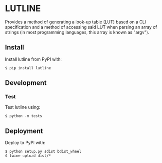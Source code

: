 # LUTLINE

Provides a method of generating a look-up table (LUT) based on a CLI
specification and a method of accessing said LUT when parsing an array
of strings (in most programming languages, this array is known as "argv").

## Install

Install lutline from PyPI with:

```
$ pip install lutline
```

## Development

### Test
Test lutline using:

```
$ python -m tests
```

## Deployment

Deploy to PyPI with:

```
$ python setup.py sdist bdist_wheel
$ twine upload dist/*
```
